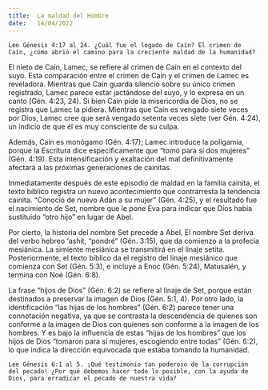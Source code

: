 ```yaml
---
title:  La maldad del Hombre
date:   14/04/2022
---
```


`Lee Génesis 4:17 al 24. ¿Cuál fue el legado de Caín? El crimen de Caín, ¿cómo abrió el camino para la creciente maldad de la humanidad?`

El nieto de Caín, Lamec, se refiere al crimen de Caín en el contexto del suyo. Esta comparación entre el crimen de Caín y el crimen de Lamec es reveladora. Mientras que Caín guarda silencio sobre su único crimen registrado, Lamec parece estar jactándose del suyo, y lo expresa en un canto (Gén. 4:23, 24). Si bien Caín pide la misericordia de Dios, no se registra que Lamec la pidiera. Mientras que Caín es vengado siete veces por Dios, Lamec cree que será vengado setenta veces siete (ver Gén. 4:24), un indicio de que él es muy consciente de su culpa.

Además, Caín es monógamo (Gén. 4:17); Lamec introduce la poligamia, porque la Escritura dice específicamente que “tomó para sí dos mujeres” (Gén. 4:19). Esta intensificación y exaltación del mal definitivamente afectará a las próximas generaciones de cainitas.

Inmediatamente después de este episodio de maldad en la familia cainita, el texto bíblico registra un nuevo acontecimiento que contrarresta la tendencia cainita. “Conoció de nuevo Adán a su mujer” (Gén. 4:25), y el resultado fue el nacimiento de Set, nombre que le pone Eva para indicar que Dios había sustituido “otro hijo” en lugar de Abel.

Por cierto, la historia del nombre Set precede a Abel. El nombre Set deriva del verbo hebreo ‘ashit, “pondré” (Gén. 3:15), que da comienzo a la profecía mesiánica. La simiente mesiánica se transmitirá en el linaje setita. Posteriormente, el texto bíblico da el registro del linaje mesiánico que comienza con Set (Gén. 5:3), e incluye a Enoc (Gén. 5:24), Matusalén, y termina con Noé (Gén. 6:8).

La frase “hijos de Dios” (Gén. 6:2) se refiere al linaje de Set, porque están destinados a preservar la imagen de Dios (Gén. 5:1, 4). Por otro lado, la identificación “las hijas de los hombres” (Gén. 6:2) parece tener una connotación negativa, ya que se contrasta la descendencia de quienes son conforme a la imagen de Dios con quienes son conforme a la imagen de los hombres. Y es bajo la influencia de estas “hijas de los hombres” que los hijos de Dios “tomaron para sí mujeres, escogiendo entre todas” (Gén. 6:2), lo que indica la dirección equivocada que estaba tomando la humanidad.

`Lee Génesis 6:1 al 5. ¡Qué testimonio tan poderoso de la corrupción del pecado! ¿Por qué debemos hacer todo lo posible, con la ayuda de Dios, para erradicar el pecado de nuestra vida?`